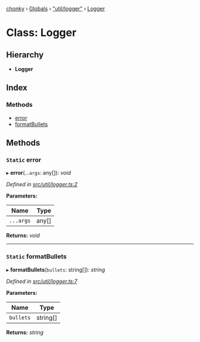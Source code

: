 [chonky](../README.md) › [Globals](../globals.md) › ["util/logger"](../modules/_util_logger_.md) › [Logger](_util_logger_.logger.md)

# Class: Logger

## Hierarchy

* **Logger**

## Index

### Methods

* [error](_util_logger_.logger.md#static-error)
* [formatBullets](_util_logger_.logger.md#static-formatbullets)

## Methods

### `Static` error

▸ **error**(...`args`: any[]): *void*

*Defined in [src/util/logger.ts:2](https://github.com/TimboKZ/Chonky/blob/faab549/src/util/logger.ts#L2)*

**Parameters:**

Name | Type |
------ | ------ |
`...args` | any[] |

**Returns:** *void*

___

### `Static` formatBullets

▸ **formatBullets**(`bullets`: string[]): *string*

*Defined in [src/util/logger.ts:7](https://github.com/TimboKZ/Chonky/blob/faab549/src/util/logger.ts#L7)*

**Parameters:**

Name | Type |
------ | ------ |
`bullets` | string[] |

**Returns:** *string*
